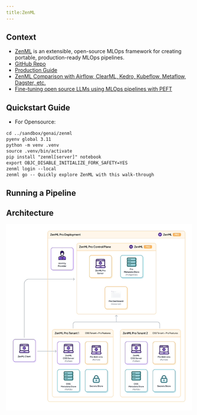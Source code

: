 ```yaml
---
title:ZenML
---
```


## Context

- [ZenML](https://www.zenml.io/) is an extensible, open-source MLOps framework for creating portable, production-ready MLOps pipelines.
- [GitHub Repo](https://github.com/zenml-io/zenml)
- [Production Guide](https://docs.zenml.io/user-guide/production-guide)
- [ZenML Comparison with Airflow, ClearML, Kedro, Kubeflow, Metaflow, Dagster, etc.](https://www.zenml.io/compare)
-  [Fine-tuning open source LLMs using MLOps pipelines with PEFT](https://github.com/zenml-io/zenml-projects/tree/main/llm-lora-finetuning)

## Quickstart Guide

- For Opensource:

```
cd ../sandbox/genai/zenml
pyenv global 3.11
python -m venv .venv
source .venv/bin/activate
pip install "zenml[server]" notebook
export OBJC_DISABLE_INITIALIZE_FORK_SAFETY=YES
zenml login --local
zenml go -- Quickly explore ZenML with this walk-through
```

## Running a Pipeline

## Architecture

![System Architecture](system-arch-zenml.png)
